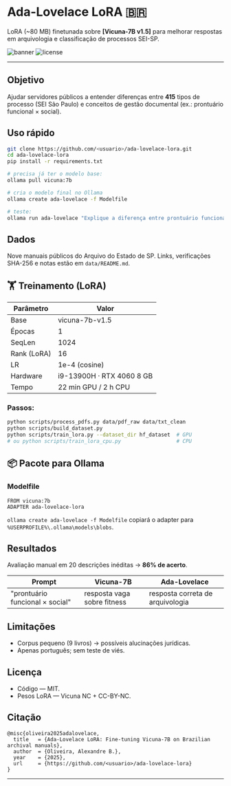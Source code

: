 # Ada-Lovelace LoRA 🇧🇷

LoRA (\~80 MB) finetunada sobre **\[Vicuna-7B v1.5]** para melhorar respostas em arquivologia e classificação de processos SEI-SP.

![banner](https://img.shields.io/badge/LoRA-Vicuna7B-blue)
![license](https://img.shields.io/badge/license-MIT-%2B-NC-green)

---

## Objetivo

Ajudar servidores públicos a entender diferenças entre **415** tipos de processo (SEI São Paulo) e conceitos de gestão documental (ex.: prontuário funcional × social).

## Uso rápido

```bash
git clone https://github.com/<usuario>/ada-lovelace-lora.git
cd ada-lovelace-lora
pip install -r requirements.txt

# precisa já ter o modelo base:
ollama pull vicuna:7b

# cria o modelo final no Ollama
ollama create ada-lovelace -f Modelfile

# teste:
ollama run ada-lovelace "Explique a diferença entre prontuário funcional e social."
```

## Dados

Nove manuais públicos do Arquivo do Estado de SP.
Links, verificações SHA-256 e notas estão em `data/README.md`.

## 🏋️ Treinamento (LoRA)

| Parâmetro   | Valor                     |
| ----------- | ------------------------- |
| Base        | vicuna-7b-v1.5            |
| Épocas      | 1                         |
| SeqLen      | 1024                      |
| Rank (LoRA) | 16                        |
| LR          | 1e-4 (cosine)             |
| Hardware    | i9-13900H · RTX 4060 8 GB |
| Tempo       | 22 min GPU / 2 h CPU      |

### Passos:

```bash
python scripts/process_pdfs.py data/pdf_raw data/txt_clean
python scripts/build_dataset.py
python scripts/train_lora.py --dataset_dir hf_dataset  # GPU
# ou python scripts/train_lora_cpu.py                  # CPU
```

## 📦 Pacote para Ollama

### Modelfile

```
FROM vicuna:7b
ADAPTER ada-lovelace-lora
```

`ollama create ada-lovelace -f Modelfile` copiará o adapter para `%USERPROFILE%\.ollama\models\blobs`.

## Resultados

Avaliação manual em 20 descrições inéditas → **86% de acerto**.

| Prompt                          | Vicuna-7B                   | Ada-Lovelace                     |
| ------------------------------- | --------------------------- | -------------------------------- |
| "prontuário funcional × social" | resposta vaga sobre fitness | resposta correta de arquivologia |

## Limitações

* Corpus pequeno (9 livros) → possíveis alucinações jurídicas.
* Apenas português; sem teste de viés.

## Licença

* Código — MIT.
* Pesos LoRA — Vicuna NC + CC-BY-NC.

## Citação

```
@misc{oliveira2025adalovelace,
  title   = {Ada-Lovelace LoRA: Fine-tuning Vicuna-7B on Brazilian archival manuals},
  author  = {Oliveira, Alexandre B.},
  year    = {2025},
  url     = {https://github.com/<usuario>/ada-lovelace-lora}
}
```

---
